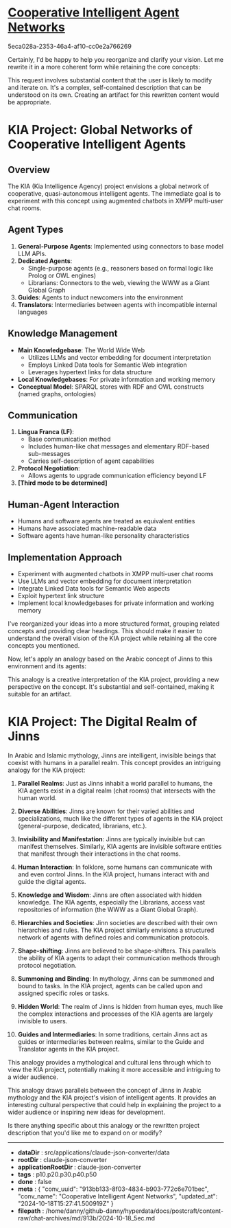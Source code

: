 # [Cooperative Intelligent Agent Networks](https://claude.ai/chat/913bb133-8f03-4834-b903-772c6e701bec)

5eca028a-2353-46a4-af10-cc0e2a766269

 Certainly, I'd be happy to help you reorganize and clarify your vision. Let me rewrite it in a more coherent form while retaining the core concepts:

<antThinking>This request involves substantial content that the user is likely to modify and iterate on. It's a complex, self-contained description that can be understood on its own. Creating an artifact for this rewritten content would be appropriate.</antThinking>

<antArtifact identifier="kia-project-description" type="text/markdown" title="KIA Project: Global Networks of Cooperative Intelligent Agents">

# KIA Project: Global Networks of Cooperative Intelligent Agents

## Overview
The KIA (Kia Intelligence Agency) project envisions a global network of cooperative, quasi-autonomous intelligent agents. The immediate goal is to experiment with this concept using augmented chatbots in XMPP multi-user chat rooms.

## Agent Types
1. **General-Purpose Agents**: Implemented using connectors to base model LLM APIs.
2. **Dedicated Agents**: 
   - Single-purpose agents (e.g., reasoners based on formal logic like Prolog or OWL engines)
   - Librarians: Connectors to the web, viewing the WWW as a Giant Global Graph
3. **Guides**: Agents to induct newcomers into the environment
4. **Translators**: Intermediaries between agents with incompatible internal languages

## Knowledge Management
- **Main Knowledgebase**: The World Wide Web
  - Utilizes LLMs and vector embedding for document interpretation
  - Employs Linked Data tools for Semantic Web integration
  - Leverages hypertext links for data structure
- **Local Knowledgebases**: For private information and working memory
- **Conceptual Model**: SPARQL stores with RDF and OWL constructs (named graphs, ontologies)

## Communication
1. **Lingua Franca (LF)**: 
   - Base communication method
   - Includes human-like chat messages and elementary RDF-based sub-messages
   - Carries self-description of agent capabilities
2. **Protocol Negotiation**: 
   - Allows agents to upgrade communication efficiency beyond LF
3. **[Third mode to be determined]**

## Human-Agent Interaction
- Humans and software agents are treated as equivalent entities
- Humans have associated machine-readable data
- Software agents have human-like personality characteristics

## Implementation Approach
- Experiment with augmented chatbots in XMPP multi-user chat rooms
- Use LLMs and vector embedding for document interpretation
- Integrate Linked Data tools for Semantic Web aspects
- Exploit hypertext link structure
- Implement local knowledgebases for private information and working memory

</antArtifact>

I've reorganized your ideas into a more structured format, grouping related concepts and providing clear headings. This should make it easier to understand the overall vision of the KIA project while retaining all the core concepts you mentioned.

Now, let's apply an analogy based on the Arabic concept of Jinns to this environment and its agents:

<antThinking>This analogy is a creative interpretation of the KIA project, providing a new perspective on the concept. It's substantial and self-contained, making it suitable for an artifact.</antThinking>

<antArtifact identifier="jinn-analogy" type="text/markdown" title="KIA Project: Jinn Analogy">

# KIA Project: The Digital Realm of Jinns

In Arabic and Islamic mythology, Jinns are intelligent, invisible beings that coexist with humans in a parallel realm. This concept provides an intriguing analogy for the KIA project:

1. **Parallel Realms**: Just as Jinns inhabit a world parallel to humans, the KIA agents exist in a digital realm (chat rooms) that intersects with the human world.

2. **Diverse Abilities**: Jinns are known for their varied abilities and specializations, much like the different types of agents in the KIA project (general-purpose, dedicated, librarians, etc.).

3. **Invisibility and Manifestation**: Jinns are typically invisible but can manifest themselves. Similarly, KIA agents are invisible software entities that manifest through their interactions in the chat rooms.

4. **Human Interaction**: In folklore, some humans can communicate with and even control Jinns. In the KIA project, humans interact with and guide the digital agents.

5. **Knowledge and Wisdom**: Jinns are often associated with hidden knowledge. The KIA agents, especially the Librarians, access vast repositories of information (the WWW as a Giant Global Graph).

6. **Hierarchies and Societies**: Jinn societies are described with their own hierarchies and rules. The KIA project similarly envisions a structured network of agents with defined roles and communication protocols.

7. **Shape-shifting**: Jinns are believed to be shape-shifters. This parallels the ability of KIA agents to adapt their communication methods through protocol negotiation.

8. **Summoning and Binding**: In mythology, Jinns can be summoned and bound to tasks. In the KIA project, agents can be called upon and assigned specific roles or tasks.

9. **Hidden World**: The realm of Jinns is hidden from human eyes, much like the complex interactions and processes of the KIA agents are largely invisible to users.

10. **Guides and Intermediaries**: In some traditions, certain Jinns act as guides or intermediaries between realms, similar to the Guide and Translator agents in the KIA project.

This analogy provides a mythological and cultural lens through which to view the KIA project, potentially making it more accessible and intriguing to a wider audience.

</antArtifact>

This analogy draws parallels between the concept of Jinns in Arabic mythology and the KIA project's vision of intelligent agents. It provides an interesting cultural perspective that could help in explaining the project to a wider audience or inspiring new ideas for development.

Is there anything specific about this analogy or the rewritten project description that you'd like me to expand on or modify?

---

* **dataDir** : src/applications/claude-json-converter/data
* **rootDir** : claude-json-converter
* **applicationRootDir** : claude-json-converter
* **tags** : p10.p20.p30.p40.p50
* **done** : false
* **meta** : {
  "conv_uuid": "913bb133-8f03-4834-b903-772c6e701bec",
  "conv_name": "Cooperative Intelligent Agent Networks",
  "updated_at": "2024-10-18T15:27:41.500919Z"
}
* **filepath** : /home/danny/github-danny/hyperdata/docs/postcraft/content-raw/chat-archives/md/913b/2024-10-18_5ec.md